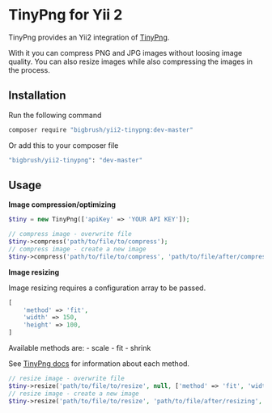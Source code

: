 TinyPng for Yii 2
===================================

TinyPng provides an Yii2 integration of [TinyPng](https://tinypng.com).

With it you can compress PNG and JPG images without loosing image quality. You can also
resize images while also compressing the images in the process.


Installation <span id="tiny-installation"></span>
-----------------------------------
Run the following command
~~~bash
composer require "bigbrush/yii2-tinypng:dev-master"
~~~

Or add this to your composer file
~~~bash
"bigbrush/yii2-tinypng": "dev-master"
~~~

Usage <span id="tiny-usage"></span>
-----------------------------------
**Image compression/optimizing**
~~~php
$tiny = new TinyPng(['apiKey' => 'YOUR API KEY']);

// compress image - overwrite file
$tiny->compress('path/to/file/to/compress');
// compress image - create a new image
$tiny->compress('path/to/file/to/compress', 'path/to/file/after/compression');
~~~

**Image resizing**

Image resizing requires a configuration array to be passed.
~~~php
[
    'method' => 'fit',
    'width' => 150,
    'height' => 100,
]
~~~

Available methods are:
    - scale
    - fit
    - shrink

See [TinyPng docs](https://tinypng.com/developers/reference/php#resizing-and-compressing-images) for information about each method.

~~~php
// resize image - overwrite file
$tiny->resize('path/to/file/to/resize', null, ['method' => 'fit', 'width' => 150, 'height' => 100]);
// resize image - create a new image
$tiny->resize('path/to/file/to/resize', 'path/to/file/after/resizing', ['method' => 'fit', 'width' => 150, 'height' => 100]);
~~~
